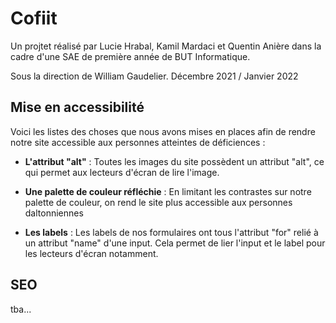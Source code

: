 # Cofiit

Un projtet réalisé par Lucie Hrabal, Kamil Mardaci et Quentin Anière dans la cadre d'une SAE de première année de BUT Informatique.

Sous la direction de William Gaudelier.
Décembre 2021 / Janvier 2022

## Mise en accessibilité

Voici les listes des choses que nous avons mises en places afin de rendre notre site accessible aux personnes atteintes de déficiences :

* **L'attribut "alt"** : Toutes les images du site possèdent un attribut "alt", ce qui permet aux lecteurs d'écran de lire l'image. 

* **Une palette de couleur réfléchie** : En limitant les contrastes sur notre palette de couleur, on rend le site plus accessible aux personnes daltonniennes

* **Les labels** : Les labels de nos formulaires ont tous l'attribut "for" relié à un attribut "name" d'une input. Cela permet de lier l'input et le label pour les lecteurs d'écran notamment.


## SEO

tba...